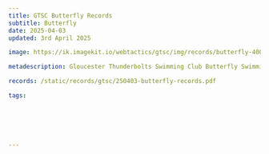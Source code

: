 ```yaml
---
title: GTSC Butterfly Records
subtitle: Butterfly
date: 2025-04-03
updated: 3rd April 2025

image: https://ik.imagekit.io/webtactics/gtsc/img/records/butterfly-400x600.jpg

metadescription: Gloucester Thunderbolts Swimming Club Butterfly Swimming Records

records: /static/records/gtsc/250403-butterfly-records.pdf

tags:






---
```





